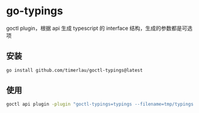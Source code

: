 # go-typings

goctl plugin，根据 api 生成 typescript 的 interface 结构，生成的参数都是可选项

## 安装

```bash
go install github.com/timerlau/goctl-typings@latest
```

## 使用

```bash
goctl api plugin -plugin "goctl-typings=typings --filename=tmp/typings.d.ts" -api app/backend/cmd/api/idl/main.api
```
